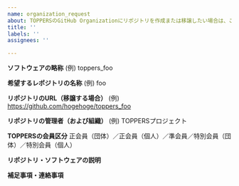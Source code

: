 ```yaml
---
name: organization_request
about: TOPPERSのGitHub Organizationにリポジトリを作成または移譲したい場合は、このテンプレートをご利用ください。
title: ''
labels: ''
assignees: ''

---
```


**ソフトウェアの略称**
(例) toppers_foo

**希望するレポジトリの名称**
(例) foo

**リポジトリのURL（移譲する場合）**
(例) https://github.com/hogehoge/toppers_foo

**リポジトリの管理者（および組織）**
(例) TOPPERSプロジェクト

**TOPPERSの会員区分**
正会員（団体）／正会員（個人）／準会員／特別会員（団体）／特別会員（個人）

**リポジトリ・ソフトウェアの説明**


**補足事項・連絡事項**
